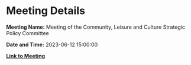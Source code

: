 # Meeting Details

**Meeting Name:** Meeting of the Community, Leisure and Culture Strategic Policy Committee

**Date and Time:** 2023-06-12 15:00:00

**[Link to Meeting](https://www.limerick.ie/council/whats-on/meeting-of-the-community-leisure-and-culture-strategic-policy-committee-0)**

